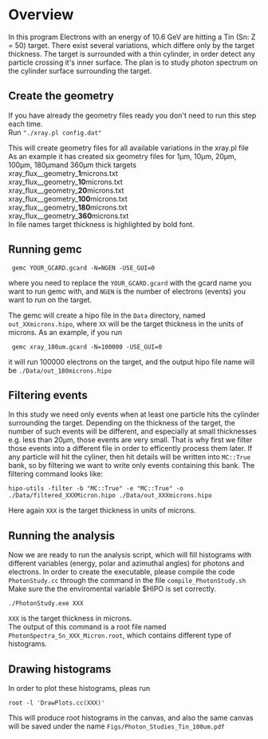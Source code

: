 

# Overview

In this program Electrons with an energy of 10.6 GeV are hitting a Tin (Sn: Z = 50) target.
There exist several variations, which differe only by the target thickness.
The target is surrounded with a thin cylinder, in order detect any particle crossing it's inner surface.
The plan is to study photon spectrum on the cylinder surface surrounding the target.

## Create the geometry

If you have already the geometry files ready you don't need to run this step each time. \
Run ``"./xray.pl config.dat"``

This will create geometry files for all available variations in the xray.pl file \
As an example it has created six geometry files for 1μm, 10μm, 20μm, 100μm, 180μmand 360μm thick targets\
xray_flux__geometry_**1**microns.txt \
xray_flux__geometry_**10**microns.txt \
xray_flux__geometry_**20**microns.txt \
xray_flux__geometry_**100**microns.txt \
xray_flux__geometry_**180**microns.txt \
xray_flux__geometry_**360**microns.txt\
In file names target thickness is highlighted by bold font.

## Running gemc

```
 gemc YOUR_GCARD.gcard -N=NGEN -USE_GUI=0
 ```
where you need to replace the ``YOUR_GCARD.gcard`` with the gcard name you want to run gemc with,
and ``NGEN`` is the number of electrons (events) you want to run on the target.

The gemc will create a hipo file in the ``Data`` directory, named ``out_XXmicrons.hipo``, where ``XX`` will
be the target thickness in the units of microns. As an example, if you run 
```
 gemc xray_180um.gcard -N=100000 -USE_GUI=0
 ```
it will run 100000 electrons on the target, and the output hipo file name will be ``./Data/out_180microns.hipo``

## Filtering events

In this study we need only events when at least one particle hits the cylinder surrounding the target.
Depending on the thickness of the target, the number of such events will be different, and especially at small thicknesses
e.g. less than 20μm, those events are very small. 
That is why first we filter those events into a different file in order to efficently process them later.
If any particle will hit the cyliner, then hit details will be written into ``MC::True`` bank, so by filtering
we want to write only events containing this bank.
The filtering command looks like:
```
hipo-utils -filter -b "MC::True" -e "MC::True" -o ./Data/filtered_XXXMicron.hipo ./Data/out_XXXmicrons.hipo
```
Here again ``XXX`` is the target thickness in units of microns.


## Running the analysis
Now we are ready to run the analysis script, which will fill histograms with different variables (energy, polar and azimuthal angles) for
photons and electrons.
In order to create the executable, please compile the code ``PhotonStudy.cc`` through the command in the 
file ``compile_PhotonStudy.sh``
Make sure the the enviromental variable $HIPO is set correctly.
```
./PhotonStudy.exe XXX
```
``XXX`` is the target thickness in microns.\
The output of this command is a root file named ``PhotonSpectra_Sn_XXX_Micron.root``, which contains
different type of histograms.

## Drawing histograms
In order to plot these histograms, pleas run 
```
root -l 'DrawPlots.cc(XXX)'
```
This will produce root histograms in the canvas, and also the same canvas will be saved under the name
``Figs/Photon_Studies_Tin_100um.pdf``